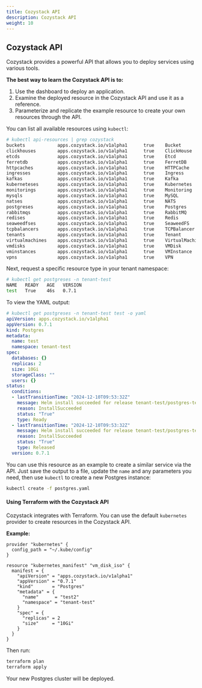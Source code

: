 ```yaml
---
title: Cozystack API
description: Cozystack API
weight: 10
---
```


## Cozystack API

Cozystack provides a powerful API that allows you to deploy services using various tools.

**The best way to learn the Cozystack API is to:**

1. Use the dashboard to deploy an application.
2. Examine the deployed resource in the Cozystack API and use it as a reference.
3. Parameterize and replicate the example resource to create your own resources through the API.

You can list all available resources using `kubectl`:

```bash
# kubectl api-resources | grep cozystack
buckets            apps.cozystack.io/v1alpha1      true    Bucket
clickhouses        apps.cozystack.io/v1alpha1      true    ClickHouse
etcds              apps.cozystack.io/v1alpha1      true    Etcd
ferretdb           apps.cozystack.io/v1alpha1      true    FerretDB
httpcaches         apps.cozystack.io/v1alpha1      true    HTTPCache
ingresses          apps.cozystack.io/v1alpha1      true    Ingress
kafkas             apps.cozystack.io/v1alpha1      true    Kafka
kuberneteses       apps.cozystack.io/v1alpha1      true    Kubernetes
monitorings        apps.cozystack.io/v1alpha1      true    Monitoring
mysqls             apps.cozystack.io/v1alpha1      true    MySQL
natses             apps.cozystack.io/v1alpha1      true    NATS
postgreses         apps.cozystack.io/v1alpha1      true    Postgres
rabbitmqs          apps.cozystack.io/v1alpha1      true    RabbitMQ
redises            apps.cozystack.io/v1alpha1      true    Redis
seaweedfses        apps.cozystack.io/v1alpha1      true    SeaweedFS
tcpbalancers       apps.cozystack.io/v1alpha1      true    TCPBalancer
tenants            apps.cozystack.io/v1alpha1      true    Tenant
virtualmachines    apps.cozystack.io/v1alpha1      true    VirtualMachine
vmdisks            apps.cozystack.io/v1alpha1      true    VMDisk
vminstances        apps.cozystack.io/v1alpha1      true    VMInstance
vpns               apps.cozystack.io/v1alpha1      true    VPN
```

Next, request a specific resource type in your tenant namespace:

```bash
# kubectl get postgreses -n tenant-test
NAME   READY   AGE   VERSION
test   True    46s   0.7.1
```

To view the YAML output:

```yaml
# kubectl get postgreses -n tenant-test test -o yaml
apiVersion: apps.cozystack.io/v1alpha1
appVersion: 0.7.1
kind: Postgres
metadata:
  name: test
  namespace: tenant-test
spec:
  databases: {}
  replicas: 2
  size: 10Gi
  storageClass: ""
  users: {}
status:
  conditions:
  - lastTransitionTime: "2024-12-10T09:53:32Z"
    message: Helm install succeeded for release tenant-test/postgres-test.v1 with chart postgres@0.7.1
    reason: InstallSucceeded
    status: "True"
    type: Ready
  - lastTransitionTime: "2024-12-10T09:53:32Z"
    message: Helm install succeeded for release tenant-test/postgres-test.v1 with chart postgres@0.7.1
    reason: InstallSucceeded
    status: "True"
    type: Released
  version: 0.7.1
```

You can use this resource as an example to create a similar service via the API. Just save the output to a file, update the `name` and any parameters you need, then use `kubectl` to create a new Postgres instance:

```bash
kubectl create -f postgres.yaml
```

#### Using Terraform with the Cozystack API

Cozystack integrates with Terraform. You can use the default `kubernetes` provider to create resources in the Cozystack API.

**Example:**

```hcl
provider "kubernetes" {
  config_path = "~/.kube/config"
}

resource "kubernetes_manifest" "vm_disk_iso" {
  manifest = {
    "apiVersion" = "apps.cozystack.io/v1alpha1"
    "appVersion" = "0.7.1"
    "kind"       = "Postgres"
    "metadata" = {
      "name"      = "test2"
      "namespace" = "tenant-test"
    }
    "spec" = {
      "replicas" = 2
      "size"     = "10Gi"
    }
  }
}
```

Then run:

```bash
terraform plan
terraform apply
```

Your new Postgres cluster will be deployed.

